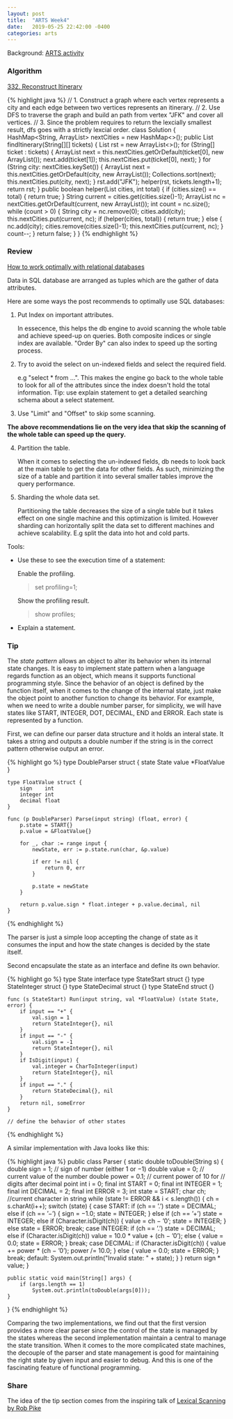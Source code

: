 ```yaml
---
layout: post
title:  "ARTS Week4"
date:   2019-05-25 22:42:00 -0400
categories: arts 
---
```

Background: [ARTS activity](https://www.zhihu.com/question/301150832)

### Algorithm

[332. Reconstruct Itinerary](https://leetcode.com/problems/reconstruct-itinerary/)

{% highlight java %}
// 1. Construct a graph where each vertex represents a city and each edge between two vertices represents an itinerary.
// 2. Use DFS to traverse the graph and build an path from vertex "JFK" and cover all vertices.
// 3. Since the problem requires to return the lexcially smallest result, dfs goes with a strictly lexcial order. 
class Solution {
    HashMap<String, ArrayList<String>> nextCities = new HashMap<>();
    public List<String> findItinerary(String[][] tickets) {
        List<String> rst = new ArrayList<>();
        for (String[] ticket : tickets) {
            ArrayList<String> next = this.nextCities.getOrDefault(ticket[0], new ArrayList<String>());
            next.add(ticket[1]);
            this.nextCities.put(ticket[0], next);
        }
        for (String city: nextCities.keySet()) {
            ArrayList<String> next = this.nextCities.getOrDefault(city, new ArrayList<String>());
            Collections.sort(next);
            this.nextCities.put(city, next);
        }
        rst.add("JFK");
        helper(rst, tickets.length+1);
        return rst;
    }
    public boolean helper(List<String> cities, int total) {
        if (cities.size() == total) {
            return true;
        }
        String current = cities.get(cities.size()-1);
        ArrayList<String> nc = nextCities.getOrDefault(current, new ArrayList<String>());
        int count = nc.size();
        while (count > 0) {
            String city = nc.remove(0);
            cities.add(city);
            this.nextCities.put(current, nc);
            if (helper(cities, total)) {
                return true;
            } else {
                nc.add(city);
                cities.remove(cities.size()-1);
                this.nextCities.put(current, nc);
            }
            count--;
        }
        return false;
    }
} 
{% endhighlight %} 

### Review

[How to work optimally with relational databases](https://medium.freecodecamp.org/how-to-work-optimally-with-relational-databases-627073f82d56)

Data in SQL database are arranged as tuples which are the gather of data attributes.

Here are some ways the post recommends to optimally use SQL databases:

1. Put Index on important attributes. 

    In essecence, this helps the db engine to avoid scanning the whole table and achieve speed-up on queries. Both composite indices or single index are available. "Order By" can also index to speed up the sorting process.

2. Try to avoid the select on un-indexed fields and select the required field. 

    e.g "select * from ...". This makes the engine go back to the whole table to look for all of the attributes since the index doesn't hold the total information. Tip: use explain statement to get a detailed searching schema about a select statement.

3. Use "Limit" and "Offset" to skip some scanning.

**The above recommendations lie on the very idea that skip the scanning of the whole table can speed up the query.**

4. Partition the table. 
    
    When it comes to selecting the un-indexed fields, db needs to look back at the main table to get the data for other fields. As such, minimizing the size of a table and partition it into several smaller tables improve the query performance.

5. Sharding the whole data set.

    Partitioning the table decreases the size of a single table but it takes effect on one single machine and this optimization is limited. However sharding can horizontally split the data set to different machines and achieve scalability. E.g split the data into hot and cold parts.

Tools: 

* Use these to see the execution time of a statement:

    Enable the profiling.
    > set profiling=1;

    Show the profiling result.
    > show profiles;

* Explain a statement.

### Tip

The *state pattern* allows an object to alter its behavior when its internal state changes. It is easy to implement state pattern when a language regards function as an object, which means it supports functional programming style. Since the behavior of an object is defined by the function itself, when it comes to the change of the internal state, just make the object point to another function to change its behavior. For example, when we need to write a double number parser, for simplicity, we will have states like START, INTEGER, DOT, DECIMAL, END and ERROR. Each state is represented by a function.

First, we can define our parser data structure and it holds an interal state. It takes a string and outputs a double number if the string is in the correct pattern otherwise output an error.

{% highlight go %}
    type DoubleParser struct {
        state State
        value *FloatValue
    }

    type FloatValue struct {
        sign    int
        integer int
        decimal float
    }

    func (p DoubleParser) Parse(input string) (float, error) {
        p.state = START{}
        p.value = &FloatValue{}
        
        for _, char := range input {
            newState, err := p.state.run(char, &p.value)

            if err != nil {
                return 0, err 
            }

            p.state = newState
        } 

        return p.value.sign * float.integer + p.value.decimal, nil
    }
{% endhighlight %}

The parser is just a simple loop accepting the change of state as it consumes the input and how the state changes is decided by the state itself.

Second encapsulate the state as an interface and define its own behavior.  

{% highlight go %}
    type State interface 
    type StateStart struct {}
    type StateInteger struct {}
    type StateDecimal struct {}
    type StateEnd struct {}

    func (s StateStart) Run(input string, val *FloatValue) (state State, error) {
        if input == "+" {
            val.sign = 1 
            return StateInteger{}, nil
        }
        if input == "-" {
            val.sign = -1 
            return StateInteger{}, nil
        }
        if IsDigit(input) {
            val.integer = CharToInteger(input)
            return StateInteger{}, nil
        }
        if input == "." {
            return StateDecimal{}, nil
        }
        return nil, someError
    } 

    // define the behavior of other states
{% endhighlight %}

A similar implementation with Java looks like this:

{% highlight java %}
public class Parser {
	static double toDouble(String s) {
		double sign = 1; // sign of number (either 1 or −1)
		double value = 0; // current value of the number
	double power = 0.1; // current power of 10 for
									  // digits after decimal point
		int i = 0;
		final int START = 0;
		final int INTEGER = 1;
		final int DECIMAL = 2;
		final int ERROR = 3;
		int state = START;
		char ch; //current character in string
		while (state != ERROR && i < s.length()) {
			ch = s.charAt(i++);
			switch (state) {
				case START: if (ch == ’.’)
						state = DECIMAL;
					else if (ch == ’−’) {
						sign = −1.0;
						state = INTEGER;
					}
					else if (ch == ’+’)
						state = INTEGER;
					else if (Character.isDigit(ch)) {
						value = ch − ’0’;
						state = INTEGER;
					}
					else
						state = ERROR;
					break;
				case INTEGER: if (ch == ’.’)
						state = DECIMAL;
					else if (Character.isDigit(ch))
						value = 10.0 * value + (ch − ’0’);
					else {
						value = 0.0;
						state = ERROR;
					}
					break;
				case DECIMAL: if (Character.isDigit(ch)) {
						value += power * (ch − ’0’);
						power /= 10.0;
					}
					else {
						value = 0.0;
						state = ERROR;
					}
					break;
				default: System.out.println("Invalid state: " + state);
			}
		}
		return sign * value;
	}

	public static void main(String[] args) {
		if (args.length == 1)
			System.out.println(toDouble(args[0]));
	}
} 
{% endhighlight %}

Comparing the two implementations, we find out that the first version provides a more clear parser since the control of the state is managed by the states whereas the second implementation maintain a central to manage the state transition. When it comes to the more complicated state machines, the decouple of the parser and state management is good for maintaining the right state by given input and easier to debug. And this is one of the fascinating feature of functional programming.


### Share

The idea of the tip section comes from the inspiring talk of [Lexical Scanning by Rob Pike](https://www.youtube.com/watch?v=HxaD_trXwRE&list=PLQh4-mYsu1HjzCaq-0ArETsOVf4Nqkzb0&index=2&t=0s)
